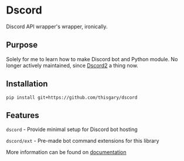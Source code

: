 # Dscord

Discord API wrapper's wrapper, ironically.

## Purpose

Solely for me to learn how to make Discord bot and Python module.
No longer actively maintained, since [Dscord2](https://thisgary.github.io/dscord2) a thing now.

## Installation

    pip install git+https://github.com/thisgary/dscord

## Features

`dscord` - Provide minimal setup for Discord bot hosting

`dscord/ext` - Pre-made bot command extensions for this library

More information can be found on [documentation](DOCS.md)

